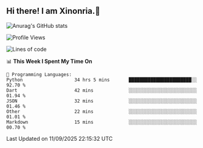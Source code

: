## Hi there! I am Xinonria.👋

![Anurag's GitHub stats](https://status-git-main-xinonrias-projects-f26540e3.vercel.app/api?username=xinonria&hide=stars,issues)

<!--START_SECTION:waka-->
![Profile Views](http://img.shields.io/badge/Profile%20Views-0-blue)

![Lines of code](https://img.shields.io/badge/From%20Hello%20World%20I%27ve%20Written-8.2%20million%20lines%20of%20code-blue)

📊 **This Week I Spent My Time On** 

```text
💬 Programming Languages: 
Python                   34 hrs 5 mins       ███████████████████████░░   92.70 % 
Dart                     42 mins             ░░░░░░░░░░░░░░░░░░░░░░░░░   01.94 % 
JSON                     32 mins             ░░░░░░░░░░░░░░░░░░░░░░░░░   01.46 % 
Other                    22 mins             ░░░░░░░░░░░░░░░░░░░░░░░░░   01.01 % 
Markdown                 15 mins             ░░░░░░░░░░░░░░░░░░░░░░░░░   00.70 % 
```


 Last Updated on 11/09/2025 22:15:32 UTC
<!--END_SECTION:waka-->

<!--
**xinonria/xinonria** is a ✨ _special_ ✨ repository because its `README.md` (this file) appears on your GitHub profile.

Here are some ideas to get you started:

- 🔭 I’m currently working on ...
- 🌱 I’m currently learning ...
- 👯 I’m looking to collaborate on ...
- 🤔 I’m looking for help with ...
- 💬 Ask me about ...
- 📫 How to reach me: ...
- 😄 Pronouns: ...
- ⚡ Fun fact: ...
-->


